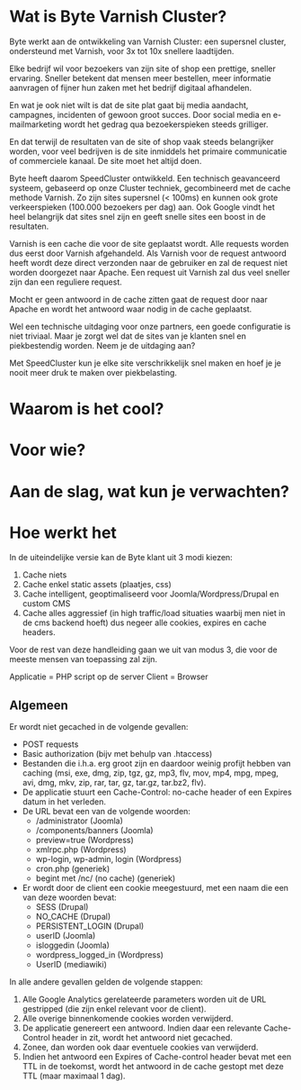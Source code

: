 # Wat is Byte Varnish Cluster?

Byte werkt aan de ontwikkeling van Varnish Cluster: een supersnel cluster, ondersteund met Varnish, voor 3x tot 10x snellere laadtijden.

Elke bedrijf wil voor bezoekers van zijn site of shop een prettige, sneller ervaring. Sneller betekent dat mensen meer bestellen, meer informatie aanvragen of fijner hun zaken met het bedrijf digitaal afhandelen.  

En wat je ook niet wilt is dat de site plat gaat bij media aandacht, campagnes, incidenten of gewoon groot succes. Door social media en e-mailmarketing wordt het gedrag qua bezoekerspieken steeds grilliger.  

En dat terwijl de resultaten van de site of shop vaak steeds belangrijker worden, voor veel bedrijven is de site inmiddels het primaire communicatie of commerciele kanaal. De site moet het altijd doen.  

Byte heeft daarom SpeedCluster ontwikkeld. Een technisch geavanceerd systeem, gebaseerd op onze Cluster techniek, gecombineerd met de cache methode Varnish. Zo zijn sites supersnel (< 100ms) en kunnen ook grote verkeerspieken (100.000 bezoekers per dag) aan. Ook Google vindt het heel belangrijk dat sites snel zijn en geeft snelle sites een boost in de resultaten.  

Varnish is een cache die voor de site geplaatst wordt. Alle requests worden dus eerst door Varnish afgehandeld. Als Varnish voor de request antwoord heeft wordt deze direct verzonden naar de gebruiker en zal de request niet worden doorgezet naar Apache. Een request uit Varnish zal dus veel sneller zijn dan een reguliere request.  

Mocht er geen antwoord in de cache zitten gaat de request door naar Apache en wordt het antwoord waar nodig in de cache geplaatst.
 
Wel een technische uitdaging voor onze partners, een goede configuratie is niet triviaal. Maar je zorgt wel dat de sites van je klanten snel en piekbestendig worden. Neem je de uitdaging aan?
 
Met SpeedCluster kun je elke site verschrikkelijk snel maken en hoef je je nooit meer druk te maken over piekbelasting.

# Waarom is het cool?

# Voor wie?

# Aan de slag, wat kun je verwachten?

# Hoe werkt het

In de uiteindelijke versie kan de Byte klant uit 3 modi kiezen: 
1. Cache niets
1. Cache enkel static assets (plaatjes, css)
1. Cache intelligent, geoptimaliseerd voor Joomla/Wordpress/Drupal en custom CMS
1. Cache alles aggressief (in high traffic/load situaties waarbij men niet in de cms backend hoeft) dus negeer alle cookies, expires en cache headers.

Voor de rest van deze handleiding gaan we uit van modus 3, die voor de meeste mensen van toepassing zal zijn. 

Applicatie = PHP script op de server
Client = Browser 

## Algemeen 
Er wordt niet gecached in de volgende gevallen:
- POST requests
- Basic authorization (bijv met behulp van .htaccess)
- Bestanden die i.h.a. erg groot zijn en daardoor weinig profijt hebben van caching (msi, exe, dmg, zip, tgz, gz, mp3, flv, mov, mp4, mpg, mpeg, avi, dmg, mkv, zip, rar, tar, gz, tar.gz, tar.bz2, flv).
- De applicatie stuurt een Cache-Control: no-cache header of een Expires datum in het verleden.
- De URL bevat een van de volgende woorden:
	- /administrator (Joomla)
	- /components/banners (Joomla)
	- preview=true (Wordpress)
	- xmlrpc.php (Wordpress)
	- wp-login, wp-admin, login (Wordpress)
	- cron.php (generiek)
	- begint met /nc/ (no cache) (generiek)
- Er wordt door de client een cookie meegestuurd, met een naam die een van deze woorden bevat:
	- SESS (Drupal)
	- NO_CACHE (Drupal)
	- PERSISTENT_LOGIN (Drupal)
	- userID (Joomla)
	- isloggedin (Joomla)
	- wordpress_logged_in (Wordpress)
	- UserID (mediawiki)

In alle andere gevallen gelden de volgende stappen:
1. Alle Google Analytics gerelateerde parameters worden uit de URL gestripped (die zijn enkel relevant voor de client).
1. Alle overige binnenkomende cookies worden verwijderd.
1. De applicatie genereert een antwoord. Indien daar een relevante Cache-Control header in zit, wordt het antwoord niet gecached.
1. Zonee, dan worden ook daar eventuele cookies van verwijderd. 
1. Indien het antwoord een Expires of Cache-control header bevat met een TTL in de toekomst, wordt het antwoord in de cache gestopt met deze TTL (maar maximaal 1 dag).


